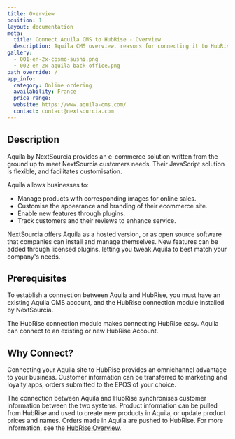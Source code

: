 ```yaml
---
title: Overview
position: 1
layout: documentation
meta:
  title: Connect Aquila CMS to HubRise - Overview
  description: Aquila CMS overview, reasons for connecting it to HubRise and summary of integrated features. Synchronise data between your EPOS and your apps.
gallery:
  - 001-en-2x-cosmo-sushi.png
  - 002-en-2x-aquila-back-office.png
path_override: /
app_info:
  category: Online ordering
  availability: France
  price_range:
  website: https://www.aquila-cms.com/
  contact: contact@nextsourcia.com
---
```


## Description

Aquila by NextSourcia provides an e-commerce solution written from the ground up to meet NextSourcia customers needs. Their JavaScript solution is flexible, and facilitates customisation.

Aquila allows businesses to:

- Manage products with corresponding images for online sales.
- Customise the appearance and branding of their ecommerce site.
- Enable new features through plugins.
- Track customers and their reviews to enhance service.

NextSourcia offers Aquila as a hosted version, or as open source software that companies can install and manage themselves. New features can be added through licensed plugins, letting you tweak Aquila to best match your company's needs.

## Prerequisites

To establish a connection between Aquila and HubRise, you must have an existing Aquila CMS account, and the HubRise connection module installed by NextSourcia.

The HubRise connection module makes connecting HubRise easy. Aquila can connect to an existing or new HubRise Account.

## Why Connect?

Connecting your Aquila site to HubRise provides an omnichannel advantage to your business. Customer information can be transferred to marketing and loyalty apps, orders submitted to the EPOS of your choice.

The connection between Aquila and HubRise synchronises customer information between the two systems. Product information can be pulled from HubRise and used to create new products in Aquila, or update product prices and names. Orders made in Aquila are pushed to HubRise. For more information, see the [HubRise Overview](/docs).
